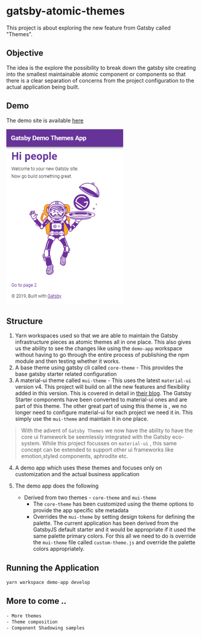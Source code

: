 # gatsby-atomic-themes

This project is about exploring the new feature from Gatsby called "Themes".

## Objective

The idea is the explore the possibility to break down the gatsby site creating into the smallest maintainable atomic component or components so that there is a clear separation of concerns from the project configuration to the actual application being built.

## Demo

The demo site is available [here](https://gatsby-atomic-themes.netlify.com/)

![Demo Site](./images/theme_one.PNG)

## Structure

1. Yarn workspaces used so that we are able to maintain the Gatsby infrastructure pieces as atomic themes all in one place. This also gives us the ability to see the changes like using the `demo-app` workspace without having to go through the entire process of publishing the npm module and then testing whether it works.
2. A base theme using gatsby cli called `core-theme` - This provides the base gatsby starter related configuration
3. A material-ui theme called `mui-theme` - This uses the latest `material-ui` version v4. This project will build on all the new features and flexibility added in this version. This is covered in detail in [their blog](https://material-ui.com/blog/material-ui-v4-is-out/). The Gatsby Starter components have been converted to material-ui ones and are part of this theme. The other great part of using this theme is , we no longer need to configure material-ui for each project we need it in. This simply use the `mui-theme` and maintain it in one place.

> With the advent of `Gatsby Themes` we now have the ability to have the core ui framework be seemlessly integrated with the Gatsby eco-system. While this project focusses on `material-ui` , this same concept can be extended to support other ui frameworks like emotion,styled components, aphrodite etc.

4. A demo app which uses these themes and focuses only on customization and the actual business application

5. The demo app does the following
   - Derived from two themes - `core-theme` and `mui-theme`
	 - The `core-theme` has been customized using the theme options to provide the app specific site metadata
	 - Overrides the `mui-theme` by setting design tokens for defining the palette. The current application has been derived from the GatsbyJS default starter and it would be appropriate if it used the same palette primary colors. For this all we need to do is override the `mui-theme` file called `custom-theme.js` and override the palette colors appropriately.

## Running the Application

```bash
yarn workspace demo-app develop
```

## More to come ..

	- More themes
	- Theme composition
	- Component Shadowing samples


